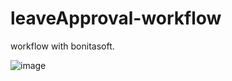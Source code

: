 # leaveApproval-workflow
workflow with bonitasoft.

![image](https://user-images.githubusercontent.com/7188167/142583232-c4b2de86-5a96-4193-b497-6b251881c822.png)
